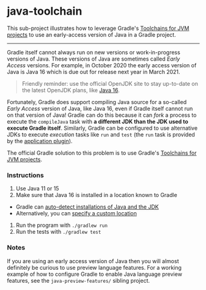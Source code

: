 # java-toolchain

This sub-project illustrates how to leverage Gradle's [Toolchains for JVM projects](https://docs.gradle.org/current/userguide/toolchains.html)
to use an early-access version of Java in a Gradle project.

---

Gradle itself cannot always run on new versions or work-in-progress versions of Java. These versions of Java are
sometimes called _Early Access_ versions. For example, in October 2020 the early access version of Java is Java 16 which
is due out for release next year in March 2021.

> Friendly reminder: use the official OpenJDK site to stay up-to-date on the latest OpenJDK plans, like [Java 16](https://openjdk.java.net/projects/jdk/16/spec/).

Fortunately, Gradle does support compiling Java source for a so-called _Early Access_ version of Java, like Java 16,
even if Gradle itself cannot run on that version of Java! Gradle can do this because it can _fork_ a process to execute
the `compileJava` task with **a different JDK than the JDK used to execute Gradle itself**. Similarly, Gradle can be
configured to use alternative JDKs to execute *execution* tasks like `run` and `test` (the `run` task is provided by the
[application plugin](https://docs.gradle.org/current/userguide/application_plugin.html)).

The official Gradle solution to this problem is to use Gradle's [Toolchains for JVM projects](https://docs.gradle.org/current/userguide/toolchains.html).

### Instructions

1. Use Java 11 or 15
1. Make sure that Java 16 is installed in a location known to Gradle
  * Gradle can [auto-detect installations of Java and the JDK](https://docs.gradle.org/current/userguide/toolchains.html#sec:auto_detection)
  * Alternatively, you can [specify a custom location](https://docs.gradle.org/current/userguide/toolchains.html#sec:custom_loc)  
1. Run the program with `./gradlew run`
1. Run the tests with `./gradlew test`

### Notes

If you are using an early access version of Java then you will almost definitely be curious to use preview language
features. For a working example of how to configure Gradle to enable Java language preview features, see the
`java-preview-features/` sibling project.

